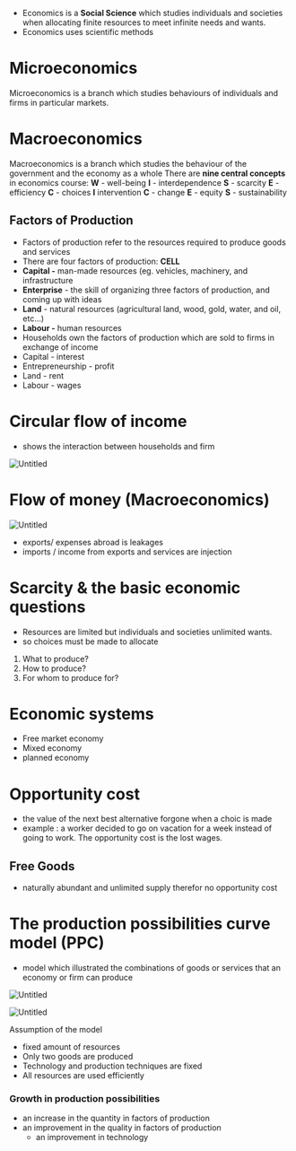 
- Economics is a **Social Science** which studies individuals and societies when allocating finite resources to meet infinite needs and wants.
- Economics uses scientific methods
# Microeconomics
Microeconomics is a branch which studies behaviours of individuals and firms in particular markets. 
# Macroeconomics
Macroeconomics is a branch which studies the behaviour of the government and the economy as a whole
There are **nine central concepts** in economics course:
**W** - well-being
**I** - interdependence
**S** - scarcity
**E** - efficiency
**C** - choices
**I** intervention
**C** - change
**E** - equity
**S** - sustainability 
## Factors of Production
- Factors of production refer to the resources required to produce goods and services
- There are four factors of production: **CELL**
- **Capital -** man-made resources (eg. vehicles, machinery, and infrastructure
- **Enterprise**  - the skill of organizing three factors of production, and coming up with ideas
-  **Land** - natural resources (agricultural land, wood, gold, water, and oil, etc…)
- **Labour -** human resources 
- Households own the factors of production which are sold to firms in exchange of income
- Capital - interest
- Entrepreneurship - profit
- Land - rent
- Labour - wages
# Circular flow of income
- shows the interaction between households and firm

![Untitled](Vault/School/IB%20economics/Unit%201%20-%20Introduction/1%201%20What%20is%20Economics%20622018061d164525abec149528c312dd/Untitled.png)

# Flow of money (Macroeconomics)

![Untitled](Vault/School/IB%20economics/Unit%201%20-%20Introduction/1%201%20What%20is%20Economics%20622018061d164525abec149528c312dd/Untitled%201.png)

- exports/ expenses abroad is leakages
- imports / income from exports and services are injection

# Scarcity & the basic economic questions

- Resources are limited but individuals and societies unlimited wants.
- so choices must be made to allocate
1. What to produce?
2. How to produce?
3. For whom to produce for?

# Economic systems

- Free market economy
- Mixed economy
- planned economy

# Opportunity cost

- the value of the next best alternative forgone when a choic is made
- example : a worker decided to go on vacation for a week instead of going to work. The opportunity cost is the lost wages.

## Free Goods

- naturally abundant and unlimited supply therefor no opportunity cost

# The production possibilities curve model (PPC)

- model which illustrated the combinations of goods or services that an economy or firm can produce

![Untitled](Vault/School/IB%20economics/Unit%201%20-%20Introduction/1%201%20What%20is%20Economics%20622018061d164525abec149528c312dd/Untitled%202.png)

![Untitled](Vault/School/IB%20economics/Unit%201%20-%20Introduction/1%201%20What%20is%20Economics%20622018061d164525abec149528c312dd/Untitled%203.png)


 Assumption of the model
- fixed amount of resources
- Only two goods are produced
- Technology and production techniques are fixed
- All resources are used efficiently
### Growth in production possibilities
- an increase in the quantity in factors of production
- an improvement in the quality in factors of production
    - an improvement in technology